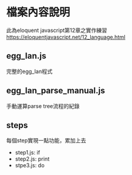 # 檔案內容說明
此為eloquent javascript第12章之實作練習
https://eloquentjavascript.net/12_language.html

## egg_lan.js
完整的egg_lan程式

## egg_lan_parse_manual.js
手動運算parse tree流程的紀錄

## steps
每個step實現一點功能，累加上去
* step1.js: if
* step2.js: print
* stpe3.js: do